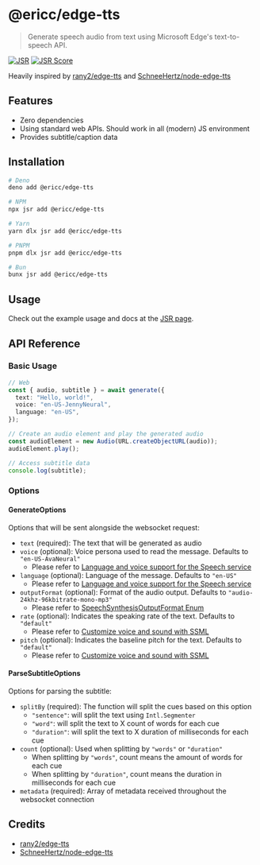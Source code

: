 # @ericc/edge-tts

> Generate speech audio from text using Microsoft Edge's text-to-speech API.

[![JSR](https://jsr.io/badges/@ericc/edge-tts)](https://jsr.io/@ericc/edge-tts)
[![JSR Score](https://jsr.io/badges/@ericc/edge-tts/score)](https://jsr.io/@ericc/edge-tts)

Heavily inspired by [rany2/edge-tts](https://github.com/rany2/edge-tts) and [SchneeHertz/node-edge-tts](https://github.com/SchneeHertz/node-edge-tts)

## Features

- Zero dependencies
- Using standard web APIs. Should work in all (modern) JS environment
- Provides subtitle/caption data

## Installation

```bash
# Deno
deno add @ericc/edge-tts

# NPM
npx jsr add @ericc/edge-tts

# Yarn
yarn dlx jsr add @ericc/edge-tts

# PNPM
pnpm dlx jsr add @ericc/edge-tts

# Bun
bunx jsr add @ericc/edge-tts

```

## Usage

Check out the example usage and docs at the [JSR page](https://jsr.io/@ericc/edge-tts).

## API Reference

### Basic Usage

```typescript
// Web
const { audio, subtitle } = await generate({
  text: "Hello, world!",
  voice: "en-US-JennyNeural",
  language: "en-US",
});

// Create an audio element and play the generated audio
const audioElement = new Audio(URL.createObjectURL(audio));
audioElement.play();

// Access subtitle data
console.log(subtitle);
```

### Options

#### GenerateOptions

Options that will be sent alongside the websocket request:

- `text` (required): The text that will be generated as audio
- `voice` (optional): Voice persona used to read the message. Defaults to `"en-US-AvaNeural"`
  - Please refer to [Language and voice support for the Speech service](https://learn.microsoft.com/en-us/azure/ai-services/speech-service/language-support?tabs=tts)
- `language` (optional): Language of the message. Defaults to `"en-US"`
  - Please refer to [Language and voice support for the Speech service](https://learn.microsoft.com/en-us/azure/ai-services/speech-service/language-support?tabs=tts)
- `outputFormat` (optional): Format of the audio output. Defaults to `"audio-24khz-96kbitrate-mono-mp3"`
  - Please refer to [SpeechSynthesisOutputFormat Enum](https://learn.microsoft.com/en-us/dotnet/api/microsoft.cognitiveservices.speech.speechsynthesisoutputformat?view=azure-dotnet)
- `rate` (optional): Indicates the speaking rate of the text. Defaults to `"default"`
  - Please refer to [Customize voice and sound with SSML](https://learn.microsoft.com/en-us/azure/ai-services/speech-service/speech-synthesis-markup-voice#adjust-prosody)
- `pitch` (optional): Indicates the baseline pitch for the text. Defaults to `"default"`
  - Please refer to [Customize voice and sound with SSML](https://learn.microsoft.com/en-us/azure/ai-services/speech-service/speech-synthesis-markup-voice#adjust-prosody)

#### ParseSubtitleOptions

Options for parsing the subtitle:

- `splitBy` (required): The function will split the cues based on this option
  - `"sentence"`: will split the text using `Intl.Segmenter`
  - `"word"`: will split the text to X count of words for each cue
  - `"duration"`: will split the text to X duration of milliseconds for each cue
- `count` (optional): Used when splitting by `"words"` or `"duration"`
  - When splitting by `"words"`, count means the amount of words for each cue
  - When splitting by `"duration"`, count means the duration in milliseconds for each cue
- `metadata` (required): Array of metadata received throughout the websocket connection

## Credits

- [rany2/edge-tts](https://github.com/rany2/edge-tts)
- [SchneeHertz/node-edge-tts](https://github.com/SchneeHertz/node-edge-tts)
